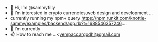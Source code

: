 - 👋 Hi, I’m @sammyfilly
- 👀 I’m interested in crypto currencies,web design and development ...
- currently running my npm+ query https://npm.runkit.com/knottie-sammy/examples/backend/app.rb?t=1688546357246....
- 🌱 I’m currently 
- 📫 How to reach me ...<yempaccargodhl@gmail.com

<!---
sammyfilly/sammyfilly is a ✨ special ✨ repository because its `README.md` (this file) appears on your GitHub profile.
You can click the Preview link to take a look at your changes.
--->
